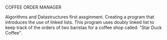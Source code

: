 COFFEE ORDER MANAGER

Algorithms and Datastructures first assginment. Creating a program that introduces the use of linked lists.
This program uses doubly linked list to keep track of the orders of two baristas for a coffee shop called: "Star Duck Coffee".


